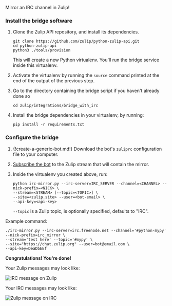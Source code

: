 Mirror an IRC channel in Zulip!

### Install the bridge software

1. Clone the Zulip API repository, and install its dependencies.

    ```
    git clone https://github.com/zulip/python-zulip-api.git
    cd python-zulip-api
    python3 ./tools/provision
    ```

    This will create a new Python virtualenv. You'll run the bridge service
    inside this virtualenv.

1. Activate the virtualenv by running the `source` command printed
   at the end of the output of the previous step.

1. Go to the directory containing the bridge script if you haven't already done so

    ```
    cd zulip/integrations/bridge_with_irc
    ```

1. Install the bridge dependencies in your virtualenv, by running:

     ```
     pip install -r requirements.txt
     ```

### Configure the bridge

1. {!create-a-generic-bot.md!}
   Download the bot's `zuliprc` configuration file to your computer.

1. [Subscribe the bot](/help/add-or-remove-users-from-a-stream) to the Zulip
   stream that will contain the mirror.

1. Inside the virtualenv you created above, run:

    ```
    python irc-mirror.py --irc-server=IRC_SERVER --channel=<CHANNEL> --nick-prefix=<NICK> \
    --stream=<STREAM> [--topic=<TOPIC>] \
    --site=<zulip.site> --user=<bot-email> \
    --api-key=<api-key>
    ```

    `--topic` is a Zulip topic, is optionally specified, defaults to "IRC".

Example command:

```
./irc-mirror.py --irc-server=irc.freenode.net --channel='#python-mypy' --nick-prefix=irc_mirror \
--stream='test here' --topic='#mypy' \
--site="https://chat.zulip.org" --user=bot@email.com \
--api-key=DeaDbEEf
```

**Congratulations! You're done!**

Your Zulip messages may look like:

![IRC message on Zulip](/static/images/integrations/irc/001.png)

Your IRC messages may look like:

![Zulip message on IRC](/static/images/integrations/irc/002.png)
